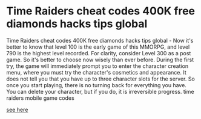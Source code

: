 # Time Raiders cheat codes 400K free diamonds hacks tips global

Time Raiders cheat codes 400K free diamonds hacks tips global - Now it's better to know that level 100 is the early game of this MMORPG, and level 790 is the highest level recorded. For clarity, consider Level 300 as a post game. So it's better to choose now wisely than ever before. During the first try, the game will immediately prompt you to enter the character creation menu, where you must try the character's cosmetics and appearance. It does not tell you that you have up to three character slots for the server. So once you start playing, there is no turning back for everything you have. You can delete your character, but if you do, it is irreversible progress. time raiders mobile game codes

[see here](https://fengmod.top/time-raiders/)
